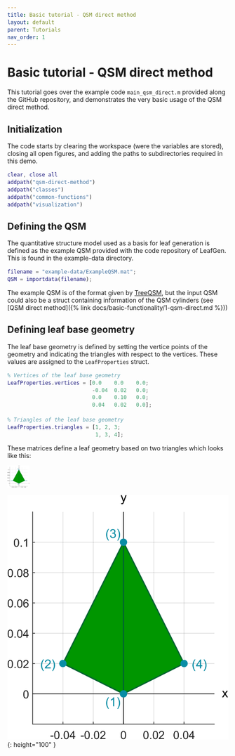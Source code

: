 ```yaml
---
title: Basic tutorial - QSM direct method
layout: default
parent: Tutorials
nav_order: 1
---
```


# Basic tutorial - QSM direct method

This tutorial goes over the example code `main_qsm_direct.m` provided along the GitHub repository, and demonstrates the very basic usage of the QSM direct method.

## Initialization

The code starts by clearing the workspace (were the variables are stored), closing all open figures, and adding the paths to subdirectories required in this demo.

```matlab
clear, close all
addpath("qsm-direct-method")
addpath("classes")
addpath("common-functions")
addpath("visualization")
```

## Defining the QSM

The quantitative structure model used as a basis for leaf generation is defined as the example QSM provided with the code repository of LeafGen. This is found in the example-data directory.

```matlab
filename = "example-data/ExampleQSM.mat";
QSM = importdata(filename);
```

The example QSM is of the format given by [TreeQSM], but the input QSM could also be a struct containing information of the QSM cylinders (see [QSM direct method]({% link docs/basic-functionality/1-qsm-direct.md %}))

## Defining leaf base geometry

The leaf base geometry is defined by setting the vertice points of the geometry and indicating the triangles with respect to the vertices. These values are assigned to the `LeafProperties` struct.

```matlab
% Vertices of the leaf base geometry
LeafProperties.vertices = [0.0    0.0    0.0;
                           -0.04  0.02   0.0;
                           0.0    0.10   0.0;
                           0.04   0.02   0.0];

% Triangles of the leaf base geometry
LeafProperties.triangles = [1, 2, 3;
                            1, 3, 4];
```

These matrices define a leaf geometry based on two triangles which looks like this:

<img src="/assets/images/base-geometry-visualization.png" width="50" height="50" />

![leaf base geometry](/assets/images/base-geometry-visualization.png){: height="100" }


[TreeQSM]: https://github.com/InverseTampere/TreeQSM